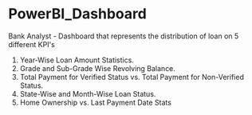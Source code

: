 # PowerBI_Dashboard
Bank Analyst - Dashboard that represents the distribution of loan on 5 different KPI's
1. Year-Wise Loan Amount Statistics.
2. Grade and Sub-Grade Wise Revolving Balance.
3. Total Payment for Verified Status vs. Total Payment for Non-Verified Status.
4. State-Wise and Month-Wise Loan Status.
5. Home Ownership vs. Last Payment Date Stats




